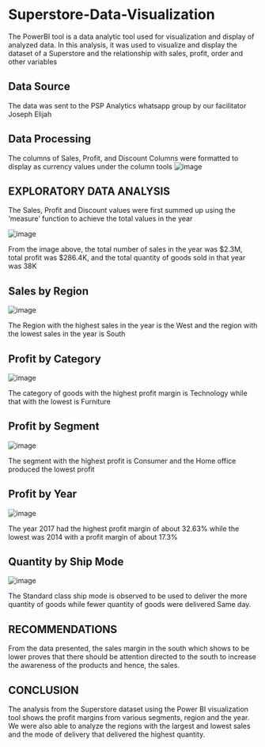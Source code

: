 # Superstore-Data-Visualization
The PowerBI tool is a data analytic tool used for visualization and display of analyzed data. 
In this analysis, it was used to visualize and display the dataset of a Superstore and the relationship with sales, profit, order and other variables

## Data Source
The data was sent to the PSP Analytics whatsapp group by our facilitator Joseph Elijah

## Data Processing
The columns of Sales, Profit, and Discount Columns were formatted to display as currency values under the column tools
![image](https://github.com/user-attachments/assets/67c1a67c-fb88-476e-b244-2ac05989d746)
 

## EXPLORATORY DATA ANALYSIS
The Sales, Profit and Discount values were first summed up using the ‘measure’ function to achieve the total values in the year

![image](https://github.com/user-attachments/assets/2db4612b-0205-47dc-baa3-fadee09c3032)

From the image above, the total number of sales in the year was $2.3M, total profit was $286.4K, and the total quantity of goods sold in that year was 38K

## Sales by Region
![image](https://github.com/user-attachments/assets/5dc5e6a7-86c8-463e-95bd-3bef218ae3f3) 

The Region with the highest sales in the year is the West and the region with the lowest sales in the year is South


## Profit by Category
 ![image](https://github.com/user-attachments/assets/40e05012-6cd0-479f-a5ab-78b8f183f459)

The category of goods with the highest profit margin is Technology while that with the lowest is Furniture

## Profit by Segment
![image](https://github.com/user-attachments/assets/2b43a5b9-75d1-45a5-9da9-946d71ff67f3)

The segment with the highest profit is Consumer and the Home office produced the lowest profit

## Profit by Year
 ![image](https://github.com/user-attachments/assets/2cce208a-51e3-43b1-aaa3-55df78d778f3)

The year 2017 had the highest profit margin of about 32.63% while the lowest was 2014 with a profit margin of about 17.3%

## Quantity by Ship Mode
 ![image](https://github.com/user-attachments/assets/ab4655bc-7299-4e65-af3d-ba39dbd55f71)

The Standard class ship mode is observed to be used to deliver the more quantity of goods while fewer quantity of goods were delivered Same day.

## RECOMMENDATIONS
From the data presented, the sales margin in the south which shows to be lower proves that there should be attention directed to the south to increase the awareness of the products and hence, the sales.

## CONCLUSION
The analysis from the Superstore dataset using the Power BI visualization tool shows the profit margins from various segments, region and the year. We were also able to analyze the regions with the largest and lowest sales and the mode of delivery that delivered the highest quantity. 
